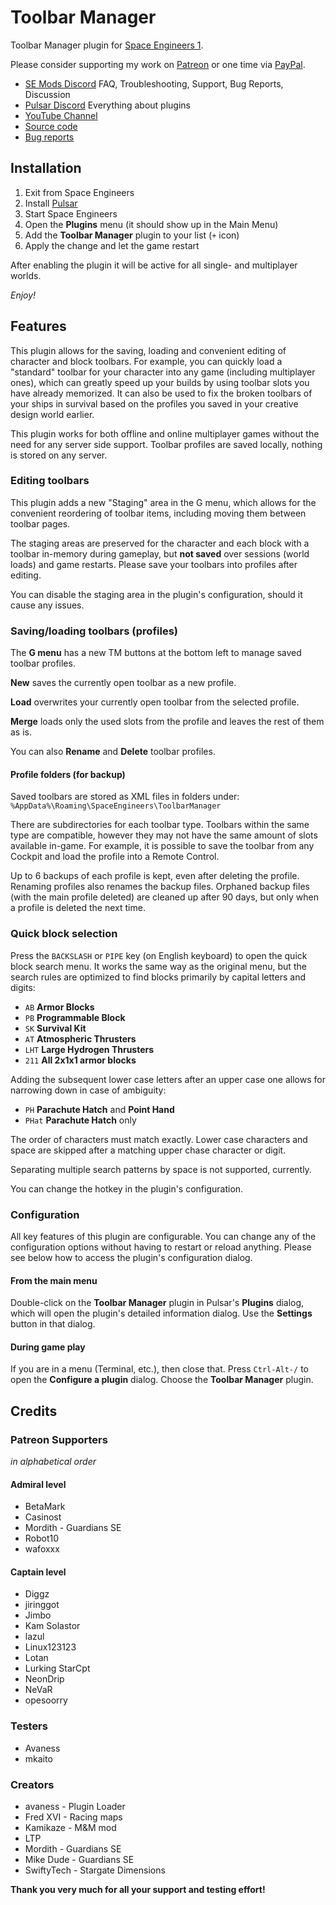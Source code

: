 # Toolbar Manager

Toolbar Manager plugin for [Space Engineers 1](https://www.spaceengineersgame.com/).

Please consider supporting my work on [Patreon](https://www.patreon.com/semods) or one time via [PayPal](https://www.paypal.com/paypalme/vferenczi/).

- [SE Mods Discord](https://discord.gg/PYPFPGf3Ca) FAQ, Troubleshooting, Support, Bug Reports, Discussion
- [Pulsar Discord](https://discord.gg/z8ZczP2YZY) Everything about plugins
- [YouTube Channel](https://www.youtube.com/@couldntfindafreename)
- [Source code](https://github.com/viktor-ferenczi/se-toolbar-manager)
- [Bug reports](https://discord.gg/KWzDu683zs)

## Installation

1. Exit from Space Engineers
2. Install [Pulsar](https://github.com/SpaceGT/Pulsar)
3. Start Space Engineers
4. Open the **Plugins** menu (it should show up in the Main Menu)
5. Add the **Toolbar Manager** plugin to your list (`+` icon)
6. Apply the change and let the game restart

After enabling the plugin it will be active for all single- and multiplayer worlds.

*Enjoy!*

## Features

This plugin allows for the saving, loading and convenient editing of character and block
toolbars. For example, you can quickly load a "standard" toolbar for your character into 
any game (including multiplayer ones), which can greatly speed up your builds by using 
toolbar slots you have already memorized. It can also be used to fix the broken toolbars of
your ships in survival based on the profiles you saved in your creative design world earlier.

This plugin works for both offline and online multiplayer games without
the need for any server side support. Toolbar profiles are saved locally,
nothing is stored on any server.

### Editing toolbars

This plugin adds a new "Staging" area in the G menu, which allows for the convenient reordering
of toolbar items, including moving them between toolbar pages.

The staging areas are preserved for the character and each block with a toolbar in-memory during
gameplay, but **not saved** over sessions (world loads) and game restarts. Please save your
toolbars into profiles after editing.

You can disable the staging area in the plugin's configuration, should it cause any issues.

### Saving/loading toolbars (profiles)

The **G menu** has a new TM buttons at the bottom left to manage saved toolbar profiles.

**New** saves the currently open toolbar as a new profile.

**Load** overwrites your currently open toolbar from the selected profile.

**Merge** loads only the used slots from the profile and leaves the rest of them as is.

You can also **Rename** and **Delete** toolbar profiles.

#### Profile folders (for backup)

Saved toolbars are stored as XML files in folders under:
`%AppData%\Roaming\SpaceEngineers\ToolbarManager`

There are subdirectories for each toolbar type. Toolbars within the same type are compatible,
however they may not have the same amount of slots available in-game. For example, it is
possible to save the toolbar from any Cockpit and load the profile into a Remote Control.

Up to 6 backups of each profile is kept, even after deleting the profile. Renaming profiles
also renames the backup files. Orphaned backup files (with the main profile deleted) are
cleaned up after 90 days, but only when a profile is deleted the next time.

### Quick block selection

Press the `BACKSLASH` or `PIPE` key (on English keyboard) to open the quick
block search menu. It works the same way as the original menu, but the search
rules are optimized to find blocks primarily by capital letters and digits:

- `AB` **Armor Blocks**
- `PB` **Programmable Block**
- `SK` **Survival Kit**
- `AT` **Atmospheric Thrusters**
- `LHT` **Large Hydrogen Thrusters**
- `211` **All 2x1x1 armor blocks**

Adding the subsequent lower case letters after an upper case one allows
for narrowing down in case of ambiguity:

- `PH` **Parachute Hatch** and **Point Hand**
- `PHat` **Parachute Hatch** only

The order of characters must match exactly. Lower case characters and
space are skipped after a matching upper chase character or digit.

Separating multiple search patterns by space is not supported, currently.

You can change the hotkey in the plugin's configuration.

### Configuration

All key features of this plugin are configurable. You can change any of the configuration options without having to restart or reload anything. Please see below how to access the plugin's configuration dialog.

#### From the main menu

Double-click on the **Toolbar Manager** plugin in Pulsar's **Plugins** dialog, which will open the plugin's detailed information dialog. Use the **Settings** button in that dialog.

#### During game play

If you are in a menu (Terminal, etc.), then close that. Press `Ctrl-Alt-/` to open the **Configure a plugin** dialog. Choose the **Toolbar Manager** plugin.

## Credits

### Patreon Supporters

_in alphabetical order_

#### Admiral level

- BetaMark
- Casinost
- Mordith - Guardians SE
- Robot10
- wafoxxx

#### Captain level

- Diggz
- jiringgot
- Jimbo
- Kam Solastor
- lazul
- Linux123123
- Lotan
- Lurking StarCpt
- NeonDrip
- NeVaR
- opesoorry

### Testers

- Avaness
- mkaito

### Creators

- avaness - Plugin Loader
- Fred XVI - Racing maps
- Kamikaze - M&M mod
- LTP
- Mordith - Guardians SE
- Mike Dude - Guardians SE
- SwiftyTech - Stargate Dimensions

**Thank you very much for all your support and testing effort!**